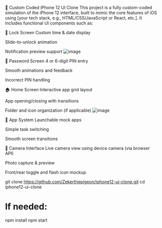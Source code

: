 📱 Custom Coded iPhone 12 UI Clone
This project is a fully custom-coded simulation of the iPhone 12 interface, built to mimic the core features of iOS using [your tech stack, e.g., HTML/CSS/JavaScript or React, etc.]. It includes functional UI components such as:

🔐 Lock Screen
Custom time & date display

Slide-to-unlock animation

Notification preview support
![image](https://github.com/user-attachments/assets/9cac7e14-8270-48e6-b479-049675fffc96)

🔢 Password Screen
4 or 6-digit PIN entry

Smooth animations and feedback

Incorrect PIN handling

🏠 Home Screen
Interactive app grid layout

App opening/closing with transitions

Folder and icon organization (if applicable)
![image](https://github.com/user-attachments/assets/74e7327b-ecde-4083-96e9-a70eb0e8aab6)

📱 App System
Launchable mock apps

Simple task switching

Smooth screen transitions

📸 Camera Interface
Live camera view using device camera (via browser API)

Photo capture & preview

Front/rear toggle and flash icon mockup

git clone https://github.com/Zekerthepigeon/iphone12-ui-clone.git
cd iphone12-ui-clone
# If needed:
npm install
npm start
